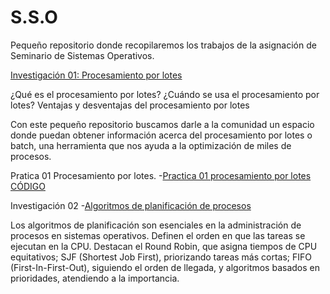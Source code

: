 # S.S.O
Pequeño repositorio donde recopilaremos los trabajos de la asignación de Seminario de Sistemas Operativos.


[Investigación 01: Procesamiento por lotes](Procesamiento_por_lotes.pdf)

¿Qué es el procesamiento por lotes?
¿Cuándo se usa el procesamiento por lotes?
Ventajas y desventajas del procesamiento por lotes

Con este pequeño repositorio buscamos darle a la comunidad un espacio donde puedan obtener información acerca del procesamiento por lotes o batch, una herramienta que nos ayuda a la optimización de miles de procesos.

Pratica 01  Procesamiento por lotes.
-[Practica 01 procesamiento por lotes CÓDIGO](https://github.com/Dexne/S.S.O/tree/main/Practica%2001%20Procesamiento%20por%20lotes%201)

Investigación 02
-[Algoritmos de planificación de procesos](Algoritmos_de_planificación_de_procesos.pdf)

Los algoritmos de planificación son esenciales en la administración de procesos en sistemas operativos. Definen el orden en que las tareas se ejecutan en la CPU. Destacan el Round Robin, que asigna tiempos de CPU equitativos; SJF (Shortest Job First), priorizando tareas más cortas; FIFO (First-In-First-Out), siguiendo el orden de llegada, y algoritmos basados en prioridades, atendiendo a la importancia.

